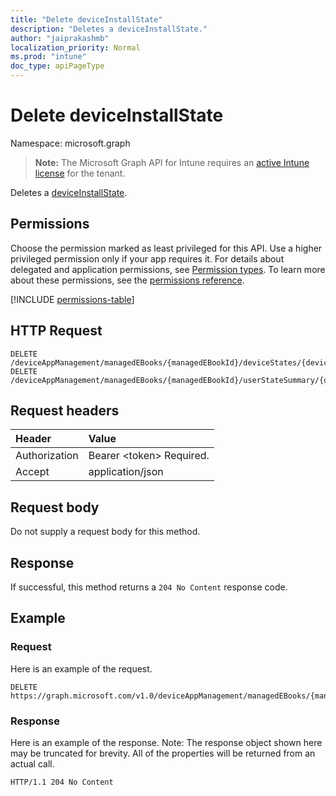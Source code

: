 ```yaml
---
title: "Delete deviceInstallState"
description: "Deletes a deviceInstallState."
author: "jaiprakashmb"
localization_priority: Normal
ms.prod: "intune"
doc_type: apiPageType
---
```


# Delete deviceInstallState

Namespace: microsoft.graph

> **Note:** The Microsoft Graph API for Intune requires an [active Intune license](https://go.microsoft.com/fwlink/?linkid=839381) for the tenant.

Deletes a [deviceInstallState](../resources/intune-books-deviceinstallstate.md).

## Permissions
Choose the permission marked as least privileged for this API. Use a higher privileged permission only if your app requires it. For details about delegated and application permissions, see [Permission types](/graph/permissions-overview#permission-types). To learn more about these permissions, see the [permissions reference](/graph/permissions-reference).

<!-- { "blockType": "permissions", "name": "intune_books_deviceinstallstate_delete" } -->
[!INCLUDE [permissions-table](../includes/permissions/intune-books-deviceinstallstate-delete-permissions.md)]

## HTTP Request
<!-- {
  "blockType": "ignored"
}
-->
``` http
DELETE /deviceAppManagement/managedEBooks/{managedEBookId}/deviceStates/{deviceInstallStateId}
DELETE /deviceAppManagement/managedEBooks/{managedEBookId}/userStateSummary/{userInstallStateSummaryId}/deviceStates/{deviceInstallStateId}
```

## Request headers
|Header|Value|
|:---|:---|
|Authorization|Bearer &lt;token&gt; Required.|
|Accept|application/json|

## Request body
Do not supply a request body for this method.

## Response
If successful, this method returns a `204 No Content` response code.

## Example

### Request
Here is an example of the request.
``` http
DELETE https://graph.microsoft.com/v1.0/deviceAppManagement/managedEBooks/{managedEBookId}/deviceStates/{deviceInstallStateId}
```

### Response
Here is an example of the response. Note: The response object shown here may be truncated for brevity. All of the properties will be returned from an actual call.
``` http
HTTP/1.1 204 No Content
```
